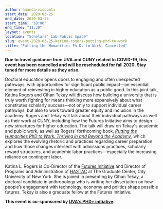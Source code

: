 ```yaml
---
author: amanda-visconti
start_date: 2020-03-25
end_date: 2020-03-25
start_time: "10:00"
end_time: "11:30"
layout: events
location: "Scholars' Lab Public Space"
slug: event-2020-03-25-katina-rogers-putting-phd-to-work
title: "Putting the Humanities Ph.D. to Work: Cancelled"
---
```

**Due to travel guidance from UVA and CUNY related to COVID-19, this event has been cancelled and will be rescheduled for fall 2020. Stay tuned for more details as they arise.**

Doctoral education opens doors to engaging and often unexpected pathways, with opportunities for significant public impact—an essential element of reinvesting in higher education as a public good.  In this joint talk, Katina Rogers and Cihan Tekay will discuss how building a university that is truly worth fighting for means thinking more expansively about what constitutes scholarly success—not only to support individual career pathways, but also to work toward greater equity and inclusion in the academy. Rogers and Tekay will talk about their individual pathways as well as their work at CUNY, including how the Futures Initiative aims to design new structures for higher education. The talk will draw on Tekay's academic and public work, as well as Rogers' forthcoming book, _[Putting the Humanities PhD to Work: Thriving in and Beyond the Academy](https://www.dukeupress.edu/putting-the-humanities-phd-to-work)_, which explores the evolving rhetoric and practices regarding career preparation and how those changes intersect with admissions practices, scholarly reward structures, and academic labor practices—especially the increasing reliance on contingent labor. 

Katina L. Rogers is Co-Director of the [Futures Initiative](https://futuresinitiative.org/) and Director of Programs and Administration of [HASTAC](https://www.hastac.org/) at The Graduate Center, City University of New York. She is joined in presenting by Cihan Tekay, a doctoral candidate in anthropology who is writing her dissertation on how people’s engagement with technology, economy and politics shape possible futures. Tekay is also a graduate fellow at the Futures Initiative.

**This event is co-sponsored by [UVA's PHD+ initiative](http://phdplus.virginia.edu/).**
